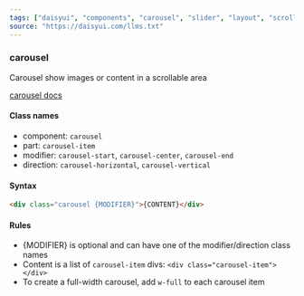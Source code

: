 ```yaml
---
tags: ["daisyui", "components", "carousel", "slider", "layout", "scroll"]
source: "https://daisyui.com/llms.txt"
---
```


### carousel
Carousel show images or content in a scrollable area

[carousel docs](https://daisyui.com/components/carousel/)

#### Class names
- component: `carousel`
- part: `carousel-item`
- modifier: `carousel-start`, `carousel-center`, `carousel-end`
- direction: `carousel-horizontal`, `carousel-vertical`

#### Syntax
```html
<div class="carousel {MODIFIER}">{CONTENT}</div>
```

#### Rules
- {MODIFIER} is optional and can have one of the modifier/direction class names
- Content is a list of `carousel-item` divs: `<div class="carousel-item"></div>`
- To create a full-width carousel, add `w-full` to each carousel item
